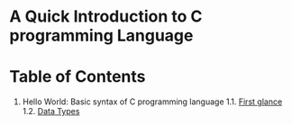 # A Quick Introduction to C programming Language

# Table of Contents
1. Hello World: Basic syntax of C programming language
	1.1. [First glance](contents/01_hello_world/01_first_glance.md)
	1.2. [Data Types](contents/01_hello_world/02_data_types.md)
